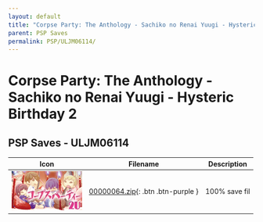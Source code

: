 ```yaml
---
layout: default
title: "Corpse Party: The Anthology - Sachiko no Renai Yuugi - Hysteric Birthday 2"
parent: PSP Saves
permalink: PSP/ULJM06114/
---
```

# Corpse Party: The Anthology - Sachiko no Renai Yuugi - Hysteric Birthday 2

## PSP Saves - ULJM06114

| Icon | Filename | Description |
|------|----------|-------------|
| ![Corpse Party: The Anthology - Sachiko no Renai Yuugi - Hysteric Birthday 2](ICON0.PNG) | [00000064.zip](00000064.zip){: .btn .btn-purple } | 100% save fil |
